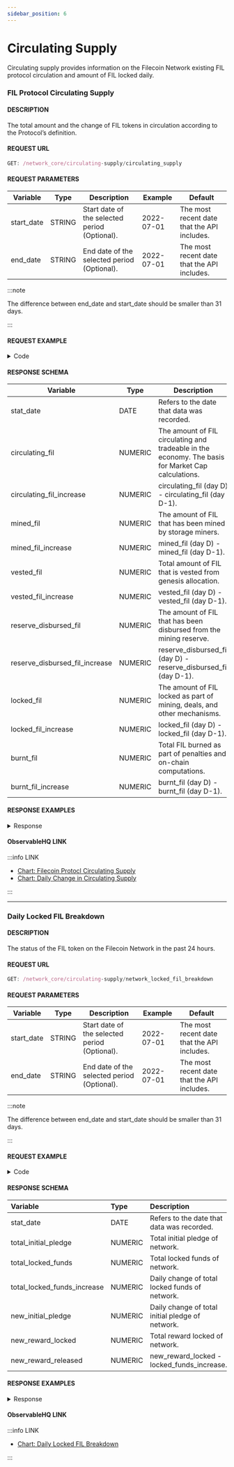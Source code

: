 ```yaml
---
sidebar_position: 6
---
```


# Circulating Supply

Circulating supply provides information on the Filecoin Network existing FIL protocol circulation and amount of FIL locked daily.

### FIL Protocol Circulating Supply

#### DESCRIPTION

The total amount and the change of FIL tokens in circulation according to the Protocol’s definition.


#### REQUEST URL

```js
GET: /network_core/circulating-supply/circulating_supply
```

#### REQUEST PARAMETERS
| **Variable** | **Type** | **Description**                         | **Example** | **Default**                  |
| ------------ | -------- | --------------------------------------- | ----------- | ---------------------------- |
| start_date   | STRING   | Start date of the selected period (Optional). | 2022-07-01  | The most recent date that the API includes. |
| end_date     | STRING   | End date of the selected period (Optional).  | 2022-07-01  | The most recent date that the API includes. |

:::note

 The difference between end_date and start_date should be smaller than 31 days.

:::

#### REQUEST EXAMPLE

<details><summary>Code</summary>
<div>


import Tabs from '@theme/Tabs';
import TabItem from '@theme/TabItem';

<Tabs
  groupId="language"
  defaultValue="Python"
  values={[
    { label: 'Python', value: 'Python' },
    { label: 'GO', value: 'GO' },
    { label: 'NodeJS', value: 'NodeJS' },
    { label: 'cURL', value: 'cURL' }
  ]
}>

<TabItem value="Python">

```python
import requests

url = "https://data-api-test.starboard.ventures/api/v1/circulating_supply?end_date=2022-07-01&start_date=2022-07-01"

payload={}
headers = {
  'authorization': 'Bearer ghp_eNRrQsxAcQfWJgElKNVKfdtgYzSBpmNOPrZq'
}

response = requests.request("GET", url, headers=headers, data=payload)

print(response.text)

```

</TabItem>

<TabItem value="GO">

```go
package main
import (
  "fmt"
  "net/http"
  "io/ioutil"
)
func main() {
  url := "https://data-api-test.starboard.ventures/api/v1/network_storage_capacity?end_date=2022-07-01&start_date=2022-07-01"
  method := "GET"
  client := &http.Client {
  }
  req, err := http.NewRequest(method, url, nil)
  if err != nil {
    fmt.Println(err)
    return
  }
  req.Header.Add("authorization", "Bearer ghp_eNRrQsxAcQfWJgElKNVKfdtgYzSBpmNOPrZq")
  res, err := client.Do(req)
  if err != nil {
    fmt.Println(err)
    return
  }
  defer res.Body.Close()

  body, err := ioutil.ReadAll(res.Body)
  if err != nil {
    fmt.Println(err)
    return
  }
  fmt.Println(string(body))
}
```

</TabItem>

<TabItem value="NodeJS">

```js
var request = require('request');
var options = {
  'method': 'GET',
  'url': 'https://data-api-test.starboard.ventures/api/v1/circulating_supply?end_date=2022-07-01&start_date=2022-07-01',
  'headers': {
    'authorization': 'Bearer ghp_eNRrQsxAcQfWJgElKNVKfdtgYzSBpmNOPrZq'
  }
};
request(options, function (error, response) {
  if (error) throw new Error(error);
  console.log(response.body);
});
```

</TabItem>
<TabItem value="cURL">

```curl
curl --location --request GET 'https://data-api-test.starboard.ventures/api/v1/circulating_supply?end_date=2022-07-01&start_date=2022-07-01' \
--header 'authorization: Bearer ghp_eNRrQsxAcQfWJgElKNVKfdtgYzSBpmNOPrZq'
```

</TabItem>
</Tabs>

</div>
</details>


#### RESPONSE SCHEMA

| **Variable**                   | **Type** | **Description**                                                                                                                                    |
| ------------------------------ | -------- | -------------------------------------------------------------------------------------------------------------------------------------------------- |
| stat_date                      | DATE     | Refers to the date that data was recorded.                                                                                                         |
| circulating_fil           | NUMERIC  | The amount of FIL circulating and tradeable in the economy. The basis for Market Cap calculations. |
| circulating_fil_increase  | NUMERIC  | circulating_fil (day D) - circulating_fil (day D-1).                                                                                                |
| mined_fil          | NUMERIC  | The amount of FIL that has been mined by storage miners.                                                                                        |
| mined_fil_increase | NUMERIC  | mined_fil (day D) - mined_fil (day D-1).                                                                                           |
| vested_fil             | NUMERIC  | Total amount of FIL that is vested from genesis allocation.                                                                                     |
| vested_fil_increase             | NUMERIC  | vested_fil (day D) - vested_fil (day D-1).                                                                                     |
| reserve_disbursed_fil             | NUMERIC  | The amount of FIL that has been disbursed from the mining reserve.                                                                                     |
| reserve_disbursed_fil_increase             | NUMERIC  | reserve_disbursed_fil (day D) - reserve_disbursed_fil (day D-1).                                                                                     |
| locked_fil             | NUMERIC  | The amount of FIL locked as part of mining, deals, and other mechanisms.                                                                                     |
| locked_fil_increase             | NUMERIC  | locked_fil (day D) - locked_fil (day D-1).                                                                                     |
| burnt_fil             | NUMERIC  | Total FIL burned as part of penalties and on-chain computations.                                                                                     |
| burnt_fil_increase             | NUMERIC  | burnt_fil (day D) - burnt_fil (day D-1).                                                                                     |

#### RESPONSE EXAMPLES

<details><summary>Response</summary>
<div>

```Json
{
   "request_id": "4e14a4aa-2368-4029-a660-5a883c0c29f1#666",
   "code": 0,
   "message": "success.",
   "data": [
       {
           "stat_date": "2022-07-01T00:00:00Z",
           "circulating_fil": 316590544.83518726,
           "circulating_fil_increase": 463554.259920636,
           "mined_fil": 198962164.329669,
           "mined_fil_increase": 292465.57457804616,
           "vested_fil": 267759227.86305127,
           "vested_fil_increase": 277876.17671232874,
           "reserve_disbursed_fil": 17066618.96177341,
           "reserve_disbursed_fil_increase": 0,
           "locked_fil": 136018723.96866196,
           "locked_fil_increase": 94437.31370666207,
           "burnt_fil": 31178742.350644458,
           "burnt_fil_increase": 12350.177663076873
       }
   ]
}
```
</div>
</details>


#### ObservableHQ LINK
:::info LINK

- [Chart: Filecoin Protocl Circulating Supply](https://observablehq.com/@starboard/chart-fil-protocol-circulating-supply)  
- [Chart: Daily Change in Circulating Supply](https://observablehq.com/@starboard/daily-change-in-circulating-supply)

:::

<hr />


### Daily Locked FIL Breakdown
#### DESCRIPTION

The status of the FIL token on the Filecoin Network in the past 24 hours.


#### REQUEST URL

```js
GET: /network_core/circulating-supply/network_locked_fil_breakdown
```

#### REQUEST PARAMETERS
| **Variable** | **Type** | **Description**                         | **Example** | **Default**                  |
| ------------ | -------- | --------------------------------------- | ----------- | ---------------------------- |
| start_date   | STRING   | Start date of the selected period (Optional). | 2022-07-01  | The most recent date that the API includes. |
| end_date     | STRING   | End date of the selected period (Optional).  | 2022-07-01  | The most recent date that the API includes. |

:::note

 The difference between end_date and start_date should be smaller than 31 days.

:::

#### REQUEST EXAMPLE

<details><summary>Code</summary>
<div>



<Tabs
  groupId="language"
  defaultValue="Python"
  values={[
    { label: 'Python', value: 'Python' },
    { label: 'GO', value: 'GO' },
    { label: 'NodeJS', value: 'NodeJS' },
    { label: 'cURL', value: 'cURL' }
  ]
}>

<TabItem value="Python">

```python
import requests

url = "https://data-api-test.starboard.ventures/api/v1/network_locked_fil_breakdown?end_date=2022-07-01&start_date=2022-07-01"

payload={}
headers = {
  'authorization': 'Bearer ghp_eNRrQsxAcQfWJgElKNVKfdtgYzSBpmNOPrZq'
}

response = requests.request("GET", url, headers=headers, data=payload)

print(response.text)

```

</TabItem>

<TabItem value="GO">

```go
package main
import (
  "fmt"
  "net/http"
  "io/ioutil"
)
func main() {
  url := "https://data-api-test.starboard.ventures/api/v1/network_locked_fil_breakdown?end_date=2022-07-01&start_date=2022-07-01"
  method := "GET"
  client := &http.Client {
  }
  req, err := http.NewRequest(method, url, nil)
  if err != nil {
    fmt.Println(err)
    return
  }
  req.Header.Add("authorization", "Bearer ghp_eNRrQsxAcQfWJgElKNVKfdtgYzSBpmNOPrZq")
  res, err := client.Do(req)
  if err != nil {
    fmt.Println(err)
    return
  }
  defer res.Body.Close()

  body, err := ioutil.ReadAll(res.Body)
  if err != nil {
    fmt.Println(err)
    return
  }
  fmt.Println(string(body))
}
```

</TabItem>

<TabItem value="NodeJS">

```js
var request = require('request');
var options = {
  'method': 'GET',
  'url': 'https://data-api-test.starboard.ventures/api/v1/network_locked_fil_breakdown?end_date=2022-07-01&start_date=2022-07-01',
  'headers': {
    'authorization': 'Bearer ghp_eNRrQsxAcQfWJgElKNVKfdtgYzSBpmNOPrZq'
  }
};
request(options, function (error, response) {
  if (error) throw new Error(error);
  console.log(response.body);
});
```

</TabItem>
<TabItem value="cURL">

```curl
curl --location --request GET 'https://data-api-test.starboard.ventures/api/v1/network_locked_fil_breakdown?end_date=2022-07-01&start_date=2022-07-01' \
--header 'authorization: Bearer ghp_eNRrQsxAcQfWJgElKNVKfdtgYzSBpmNOPrZq'
```

</TabItem>
</Tabs>

</div>
</details>


#### RESPONSE SCHEMA

| **Variable**                | **Type** | **Description**                                        |
| :-------------------------- | :------- | :----------------------------------------------------- |
| stat_date                   | DATE     | Refers to the date that data was recorded. |
| total_initial_pledge        | NUMERIC  | Total initial pledge of network.                       |
| total_locked_funds          | NUMERIC  | Total locked funds of network.                         |
| total_locked_funds_increase | NUMERIC  | Daily change of total locked funds of network.         |
| new_initial_pledge          | NUMERIC  | Daily change of total initial pledge of network.       |
| new_reward_locked           | NUMERIC  | Total reward locked of network.                        |
| new_reward_released         | NUMERIC  | new_reward_locked - locked_funds_increase.             |

#### RESPONSE EXAMPLES

<details><summary>Response</summary>
<div>

```Json
{
   "request_id": "4e14a4aa-2368-4029-a660-5a883c0c29f1#666",
   "code": 0,
   "message": "success.",
   "data": [
       {
           "stat_date": "2022-07-01T00:00:00Z",
           "total_initial_pledge": 115655615.67550927,
           "total_locked_funds": 20338541.578073677,
           "total_locked_funds_increase": -9861.797914507973,
           "new_initial_pledge": 104187.91617693826,
           "new_reward_locked": 217603.8203024527,
           "new_reward_released": 227465.61821696066
       }
   ]
}
```
</div>
</details>


#### ObservableHQ LINK
:::info LINK

- [Chart: Daily Locked FIL Breakdown](https://observablehq.com/@starboard/chart-daily-locked-fil-breakdown)  

:::
